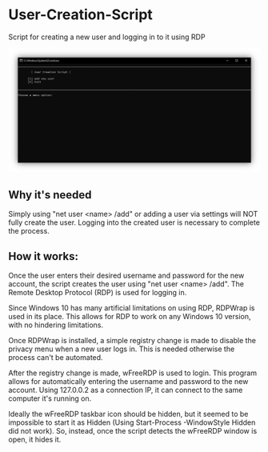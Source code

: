 # User-Creation-Script

Script for creating a new user and logging in to it using RDP

![User-Creation-Script Screenshot](READMEimg.png)

## Why it's needed

Simply using "net user \<name\> /add" or adding a user via settings will NOT fully create the user. Logging into the created user is necessary to complete the process.

## How it works:

Once the user enters their desired username and password for the new account, the script creates the user using "net user \<name\> /add". The Remote Desktop Protocol (RDP) is used for logging in.

Since Windows 10 has many artificial limitations on using RDP, RDPWrap is used in its place. This allows for RDP to work on any Windows 10 version, with no hindering limitations.

Once RDPWrap is installed, a simple registry change is made to disable the privacy menu when a new user logs in. This is needed otherwise the process can't be automated.

After the registry change is made, wFreeRDP is used to login. This program allows for automatically entering the username and password to the new account. Using 127.0.0.2 as a connection IP, it can connect to the same computer it's running on.

Ideally the wFreeRDP taskbar icon should be hidden, but it seemed to be impossible to start it as Hidden (Using Start-Process -WindowStyle Hidden did not work). So, instead, once the script detects the wFreeRDP window is open, it hides it.

